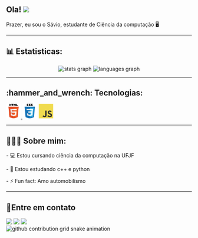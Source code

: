 <h2>
  Ola! <img src="https://user-images.githubusercontent.com/42378118/110234147-e3259600-7f4e-11eb-95be-0c4047144dea.gif" width="30"><br>
</h2> 
<p>
  Prazer, eu sou o Sávio, estudante de Ciência da computação 🖥
</p>
 


---

<h2>📊 Estatisticas:</h2>
<div align="center">
  <img src="https://github-readme-stats.vercel.app/api?username=Saviozx3&hide_title=false&hide_rank=true&show_icons=true&include_all_commits=true&count_private=true&disable_animations=false&theme=github_dark&locale=en&hide_border=true&order=1&custom_title=Estat%C3%ADsticas%20" height="170" alt="stats graph"  />
  <img src="https://github-readme-stats.vercel.app/api/top-langs?username=SavioZx3&locale=en&hide_title=false&layout=compact&card_width=320&langs_count=5&theme=github_dark&hide_border=true&order=2&custom_title=Linguagens%20mais%20utilizadas" height="170" alt="languages graph"  />
</div>


---

<h2 align="left">:hammer_and_wrench: Tecnologias:</h2>
<p>
   <a href="https://www.w3.org/html/" target="_blank"> <img src="https://raw.githubusercontent.com/devicons/devicon/master/icons/html5/html5-original-wordmark.svg" alt="html5" width="40" height="40"/> </a>
   <a href="https://www.w3schools.com/css/" target="_blank"> <img src="https://raw.githubusercontent.com/devicons/devicon/master/icons/css3/css3-original-wordmark.svg" alt="css3" width="40" height="40"/></a>
   <a href="https://developer.mozilla.org/en-US/docs/Web/JavaScript" target="_blank"> <img src="https://raw.githubusercontent.com/devicons/devicon/master/icons/javascript/javascript-original.svg" alt="javascript" width="40" height="40"/> </a>
</p>


---

<h2 align="left">👨🏻‍💻 Sobre mim:</h2>
  - 💻 Estou cursando ciência da computação na UFJF</p>
  - 📖 Estou estudando c++ e python</p>
  - ⚡ Fun fact: Amo automobilismo</p>

---

<h2>📱Entre em contato</h2>

<div> 
  <a href="https://www.instagram.com/savio.lima3/" target="_blank"><img src="https://img.shields.io/badge/-Instagram-%23E4405F?style=for-the-badge&logo=instagram&logoColor=white" target="_blank"></a>
  <a href = "mailto:limasavio023@gmail.com"><img src="https://img.shields.io/badge/-Gmail-%23333?style=for-the-badge&logo=gmail&logoColor=white" target="_blank"></a>
  <a href="https://www.linkedin.com/in/savio-machado-lima-239656322" target="_blank"><img src="https://img.shields.io/badge/-LinkedIn-%230077B5?style=for-the-badge&logo=linkedin&logoColor=white" target="_blank"></a> 
</div>

<div>
   <picture>
  <source media="(prefers-color-scheme: dark)" srcset="https://raw.githubusercontent.com/SavioZx3/YourUser/output/github-contribution-grid-snake-dark.svg">
  <source media="(prefers-color-scheme: light)" srcset="https://raw.githubusercontent.com/SavioZx3/YourUser/output/github-contribution-grid-snake.svg">
  <img alt="github contribution grid snake animation" src="https://raw.githubusercontent.com/SavioZx3/YourUser/output/github-contribution-grid-snake.svg">
  </picture>
</div>

 


